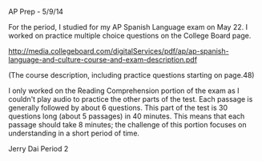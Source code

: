 AP Prep - 5/9/14

For the period, I studied for my AP Spanish Language exam on May 22.
I worked on practice multiple choice questions on the College Board page.

http://media.collegeboard.com/digitalServices/pdf/ap/ap-spanish-language-and-culture-course-and-exam-description.pdf

(The course description, including practice questions starting on page.48)

I only worked on the Reading Comprehension portion of the exam as I couldn't play audio to practice the other parts of the test.
Each passage is generally followed by about 6 questions.
This part of the test is 30 questions long (about 5 passages) in 40 minutes.
This means that each passage should take 8 minutes; the challenge of this portion focuses on understanding in a short period of time.

Jerry Dai
Period 2
